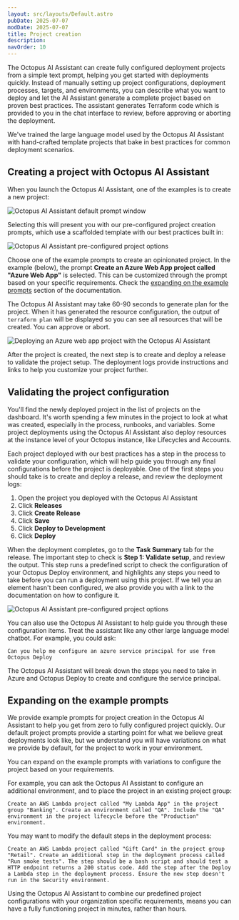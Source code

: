 ```yaml
---
layout: src/layouts/Default.astro
pubDate: 2025-07-07
modDate: 2025-07-07
title: Project creation
description: 
navOrder: 10
---
```


The Octopus AI Assistant can create fully configured deployment projects from a simple text prompt, helping you get started with deployments quickly. Instead of manually setting up project configurations, deployment processes, targets, and environments, you can describe what you want to deploy and let the AI Assistant generate a complete project based on proven best practices. The assistant generates Terraform code which is provided to you in the chat interface to review, before approving or aborting the deployment.

We've trained the large language model used by the Octopus AI Assistant with hand-crafted template projects that bake in best practices for common deployment scenarios.

## Creating a project with Octopus AI Assistant

When you launch the Octopus AI Assistant, one of the examples is to create a new project:

![Octopus AI Assistant default prompt window](/docs/administration/octopus-ai-assistant/octopus-ai-assistant-project-creation-examples.png)

Selecting this will present you with our pre-configured project creation prompts, which use a scaffolded template with our best practices built in:

![Octopus AI Assistant pre-configured project options](/docs/administration/octopus-ai-assistant/octopus-ai-assistant-project-creation-examples-2.png)

Choose one of the example prompts to create an opinionated project. In the example (below), the prompt **Create an Azure Web App project called "Azure Web App"** is selected. This can be customized through the prompt based on your specific requirements. Check the [expanding on the example prompts](#expanding-on-the-example-prompts) section of the documentation.

The Octopus AI Assistant may take 60-90 seconds to generate plan for the project. When it has generated the resource configuration, the output of `terraform plan` will be displayed so you can see all resources that will be created. You can approve or abort.

![Deploying an Azure web app project with the Octopus AI Assistant](/docs/administration/octopus-ai-assistant/octopus-ai-assistant-project-create-azure-webapp.png)

After the project is created, the next step is to create and deploy a release to validate the project setup. The deployment logs provide instructions and links to help you customize your project further.

## Validating the project configuration

You'll find the newly deployed project in the list of projects on the dashboard. It's worth spending a few minutes in the project to look at what was created, especially in the process, runbooks, and variables. Some project deployments using the Octopus AI Assistant also deploy resources at the instance level of your Octopus instance, like Lifecycles and Accounts.

Each project deployed with our best practices has a step in the process to validate your configuration, which will help guide you through any final configurations before the project is deployable. One of the first steps you should take is to create and deploy a release, and review the deployment logs:

1. Open the project you deployed with the Octopus AI Assistant
2. Click **Releases**
3. Click **Create Release**
4. Click **Save**
5. Click **Deploy to Development**
6. Click **Deploy**

When the deployment completes, go to the **Task Summary** tab for the release. The important step to check is **Step 1: Validate setup**, and review the output. This step runs a predefined script to check the configuration of your Octopus Deploy environment, and highlights any steps you need to take before you can run a deployment using this project. If we tell you an element hasn't been configured, we also provide you with a link to the documentation on how to configure it.

![Octopus AI Assistant pre-configured project options](/docs/administration/octopus-ai-assistant/octopus-ai-assistant-project-create-validate-setup.png)

You can also use the Octopus AI Assistant to help guide you through these configuration items. Treat the assistant like any other large language model chatbot. For example, you could ask:

```text
Can you help me configure an azure service principal for use from Octopus Deploy
```

The Octopus AI Assistant will break down the steps you need to take in Azure and Octopus Deploy to create and configure the service principal.

## Expanding on the example prompts

We provide example prompts for project creation in the Octopus AI Assistant to help you get from zero to fully configured project quickly. Our default project prompts provide a starting point for what we believe great deployments look like, but we understand you will have variations on what we provide by default, for the project to work in your environment.

You can expand on the example prompts with variations to configure the project based on your requirements.

For example, you can ask the Octopus AI Assistant to configure an additional environment, and to place the project in an existing project group:

```text
Create an AWS Lambda project called "My Lambda App" in the project group "Banking". Create an environment called "QA". Include the "QA" environment in the project lifecycle before the "Production" environment.
```

You may want to modify the default steps in the deployment process:

```text
Create an AWS Lambda project called "Gift Card" in the project group "Retail". Create an additional step in the deployment process called "Run smoke tests". The step should be a bash script and should test a HTTP endpoint returns a 200 status code. Add the step after the Deploy a Lambda step in the deployment process. Ensure the new step doesn't run in the Security environment.
```

Using the Octopus AI Assistant to combine our predefined project configurations with your organization specific requirements, means you can have a fully functioning project in minutes, rather than hours.
